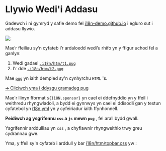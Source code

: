# Llywio Wedi'i Addasu

Gadewch i ni gymryd y safle demo fel [i18n-demo.github.io](//i18n-demo.github.io) i egluro sut i addasu llywio.

![](https://p.3ti.site/1731036697.avif)

Mae’r ffeiliau sy’n cyfateb i’r ardaloedd wedi’u rhifo yn y ffigur uchod fel a ganlyn:

1. Wedi gadael [`.i18n/htm/t1.pug`](https://github.com/i18n-site/demo.i18n.site/blob/main/.i18n/htm/t1.pug)
2. I'r dde [`.i18n/htm/t2.pug`](https://github.com/i18n-site/demo.i18n.site/blob/main/.i18n/htm/t2.pug)

Mae [`pug`](https://pugjs.org) yn iaith dempled sy'n cynhyrchu `HTML` 's.

[➔ Cliciwch yma i ddysgu gramadeg pug](https://pugjs.org)

Mae'r llinyn fformat `${I18N.sponsor}` yn cael ei ddefnyddio yn y ffeil i weithredu rhyngwladoli, a bydd ei gynnwys yn cael ei ddisodli gan y testun cyfatebol yn [i18n.yml](https://github.com/i18n-site/demo.i18n.site/blob/main/en/i18n.yml) yn y cyfeiriadur iaith ffynhonnell.

**Peidiwch ag ysgrifennu `css` a `js` mewn `pug`** , fel arall bydd gwall.

Ysgrifennir arddulliau yn `css` , a chyflawnir rhyngweithio trwy greu cydrannau gwe.

Yma, y ffeil sy'n cyfateb i arddull y bar [i18n/htm/topbar.css](https://github.com/i18n-site/demo.i18n.site/blob/main/.i18n/htm/topbar.css) yw :